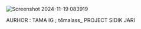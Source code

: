 ![Screenshot 2024-11-19 083919](https://github.com/user-attachments/assets/f3b878f6-c0d2-494c-95eb-bbabe3193b9b)

AURHOR : TAMA
IG ; t4malass_
PROJECT SIDIK JARI
